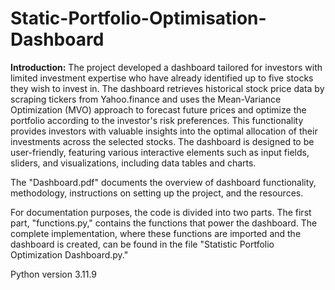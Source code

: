# Static-Portfolio-Optimisation-Dashboard

**Introduction:**
The project developed a dashboard tailored for investors with limited investment expertise who have already identified up to five stocks they wish to invest in. The dashboard retrieves historical stock price data by scraping tickers from Yahoo.finance and uses the Mean-Variance Optimization (MVO) approach to forecast future prices and optimize the portfolio according to the investor's risk preferences. This functionality provides investors with valuable insights into the optimal allocation of their investments across the selected stocks. The dashboard is designed to be user-friendly, featuring various interactive elements such as input fields, sliders, and visualizations, including data tables and charts.

The "Dashboard.pdf" documents the overview of dashboard functionality, methodology, instructions on setting up the project, and the resources.

For documentation purposes, the code is divided into two parts. The first part, "functions.py," contains the functions that power the dashboard. The complete implementation, where these functions are imported and the dashboard is created, can be found in the file "Statistic Portfolio Optimization Dashboard.py."

Python version 3.11.9
